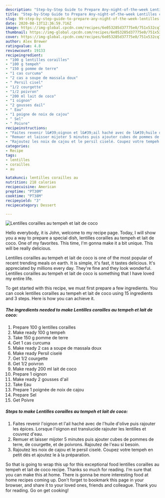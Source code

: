 ```yaml
---
description: "Step-by-Step Guide to Prepare Any-night-of-the-week Lentilles corailles au tempeh et lait de coco"
title: "Step-by-Step Guide to Prepare Any-night-of-the-week Lentilles corailles au tempeh et lait de coco"
slug: 99-step-by-step-guide-to-prepare-any-night-of-the-week-lentilles-corailles-au-tempeh-et-lait-de-coco
date: 2020-08-13T12:36:59.716Z
image: https://img-global.cpcdn.com/recipes/6e053285d37775e0/751x532cq70/lentilles-corailles-au-tempeh-et-lait-de-coco-photo-principale-de-la-recette.jpg
thumbnail: https://img-global.cpcdn.com/recipes/6e053285d37775e0/751x532cq70/lentilles-corailles-au-tempeh-et-lait-de-coco-photo-principale-de-la-recette.jpg
cover: https://img-global.cpcdn.com/recipes/6e053285d37775e0/751x532cq70/lentilles-corailles-au-tempeh-et-lait-de-coco-photo-principale-de-la-recette.jpg
author: Alex Brewer
ratingvalue: 4.8
reviewcount: 19133
recipeingredient:
- "100 g lentilles corailles"
- "100 g tempeh"
- "150 g pomme de terre"
- "1 cas curcuma"
- "2 cas a soupe de massala doux"
- " Persil cisel"
- "1/2 courgette"
- "1/2 poivron"
- "200 ml lait de coco"
- "1 oignon"
- "2 gousses dail"
- " Eau"
- "1 poigne de noix de cajou"
- " Sel"
- " Poivre"
recipeinstructions:
- "Faites revenir l&#39;oignon et l&#39;ail haché avec de l&#39;huile d&#39;olive puis rajouter les épices. Lorsque l&#39;oignon est translucide rajouter les lentilles et couvrez d&#39;eau."
- "Remuer et laisser mijoter 5 minutes puis ajouter cubes de pommes de terre, de courgette, et de poivrons. Rajoutez de l&#39;eau si besoin."
- "Rajoutez les noix de cajou et le persil ciselé. Coupez votre tempeh en petit dés et ajoutez le à la préparation."
categories:
- Recipe
tags:
- lentilles
- corailles
- au

katakunci: lentilles corailles au 
nutrition: 218 calories
recipecuisine: American
preptime: "PT30M"
cooktime: "PT38M"
recipeyield: "3"
recipecategory: Dessert

---
```



![Lentilles corailles au tempeh et lait de coco](https://img-global.cpcdn.com/recipes/6e053285d37775e0/751x532cq70/lentilles-corailles-au-tempeh-et-lait-de-coco-photo-principale-de-la-recette.jpg)

Hello everybody, it is John, welcome to my recipe page. Today, I will show you a way to prepare a special dish, lentilles corailles au tempeh et lait de coco. One of my favorites. This time, I'm gonna make it a bit unique. This will be really delicious.

Lentilles corailles au tempeh et lait de coco is one of the most popular of recent trending meals on earth. It is simple, it's fast, it tastes delicious. It's appreciated by millions every day. They're fine and they look wonderful. Lentilles corailles au tempeh et lait de coco is something that I have loved my entire life.




To get started with this recipe, we must first prepare a few ingredients. You can cook lentilles corailles au tempeh et lait de coco using 15 ingredients and 3 steps. Here is how you can achieve it.

<!--inarticleads1-->

##### The ingredients needed to make Lentilles corailles au tempeh et lait de coco:

1. Prepare 100 g lentilles corailles
1. Make ready 100 g tempeh
1. Take 150 g pomme de terre
1. Get 1 cas curcuma
1. Make ready 2 cas a soupe de massala doux
1. Make ready  Persil ciselé
1. Get 1/2 courgette
1. Get 1/2 poivron
1. Make ready 200 ml lait de coco
1. Prepare 1 oignon
1. Make ready 2 gousses d&#39;ail
1. Take  Eau
1. Prepare 1 poignée de noix de cajou
1. Prepare  Sel
1. Get  Poivre




<!--inarticleads2-->

##### Steps to make Lentilles corailles au tempeh et lait de coco:

1. Faites revenir l&#39;oignon et l&#39;ail haché avec de l&#39;huile d&#39;olive puis rajouter les épices. Lorsque l&#39;oignon est translucide rajouter les lentilles et couvrez d&#39;eau.
1. Remuer et laisser mijoter 5 minutes puis ajouter cubes de pommes de terre, de courgette, et de poivrons. Rajoutez de l&#39;eau si besoin.
1. Rajoutez les noix de cajou et le persil ciselé. Coupez votre tempeh en petit dés et ajoutez le à la préparation.




So that is going to wrap this up for this exceptional food lentilles corailles au tempeh et lait de coco recipe. Thanks so much for reading. I'm sure that you can make this at home. There is gonna be more interesting food at home recipes coming up. Don't forget to bookmark this page in your browser, and share it to your loved ones, friends and colleague. Thank you for reading. Go on get cooking!
